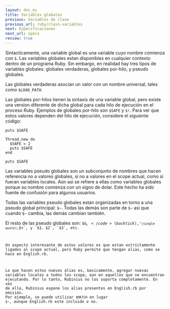 ```yaml
---
layout: doc_es
title: Variables globales
previous: Variables de clase
previous_url: ruby/class-variables
next: Especificaciones
next_url: specs
review: true
---
```


Sintacticamente, una variable global es una variable cuyo nombre
comienza con `$`. Las variables globales estan disponibles
en cualquier contexto dentro de un programa Ruby. Sin embargo, en realidad hay tres
tipos de variables globales: globales verdaderas, globales por-hilo, y pseudo
globales.

Las globales verdaderas asocian un valor con un nombre universal, tales como
`$LOAD_PATH`.

Las globales por-hilos tienen la sintaxis de una variable global, pero
existe una version diferente de dicha global para cada hilo de
ejecución en el proceso Ruby. Ejemplos de globales por-hilo son `$SAFE` y `$!`.
Para ver que estos valores dependen del hilo de ejecución, considere el siguiente
código:

    puts $SAFE

    Thread.new do
      $SAFE = 2
      puts $SAFE
    end

    puts $SAFE

Las variables pseudo globales son un subconjunto de nombres que hacen
referencia no a valores globales, si no a valores en el scope actual,
como si fueran variables locales. Aún asi se refiere a ellas como
variables globales porque su nombre comienza con un signo de
dolar. Este hecho ha sido fuente de confusión para algunos usuarios.

Todas las variables pseudo globales estan organizadas en torno a una
pseudo global principal: `$~`. Todas las demás son parte de `$~` asi
que cuando `$~` cambia, las demás cambian también.

El resto de las pseudo globales son: `$&`, <code>$`</code> (backtick), `$'` (single
quote), `$+`, y `$1`, `$2`, `$3`, etc.

Un aspecto interesante de estos valores es que estan estríctamente
ligados al scope actual, pero Ruby permite que tengan alias, como se
hace en English.rb.

Lo que hacen estos nuevos alias es, basicamente, agregar nuevas
variables locales a todos los scope, aun en aquellos que se encuentran
ejecutando. Por lo tanto, Rubinius no los soporta completamente. En
vez de ello, Rubinius expone los alias presentes en English.rb por
omisión. Por ejemplo, se puede utilizar `$MATCH` en lugar `$~`, aunque
English.rb este incluido o no.

